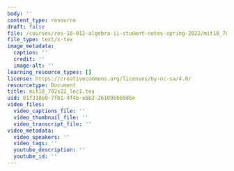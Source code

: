 ```yaml
---
body: ''
content_type: resource
draft: false
file: /courses/res-18-012-algebra-ii-student-notes-spring-2022/mit18_702s22_lec1.tex
file_type: text/x-tex
image_metadata:
  caption: ''
  credit: ''
  image-alt: ''
learning_resource_types: []
license: https://creativecommons.org/licenses/by-nc-sa/4.0/
resourcetype: Document
title: mit18_702s22_lec1.tex
uid: 81f318e0-7fb1-4f4b-abb2-26109bb69d6e
video_files:
  video_captions_file: ''
  video_thumbnail_file: ''
  video_transcript_file: ''
video_metadata:
  video_speakers: ''
  video_tags: ''
  youtube_description: ''
  youtube_id: ''
---
```

